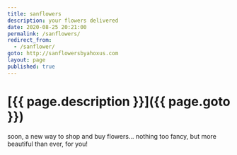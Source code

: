 ```yaml
---
title: sanflowers
description: your flowers delivered
date: 2020-08-25 20:21:00
permalink: /sanflowers/
redirect_from:
  - /sanflower/
goto: http://sanflowersbyahoxus.com
layout: page
published: true
---
```


# [{{ page.description }}]({{ page.goto }})

soon, a new way to shop and buy flowers... nothing too fancy, but more beautiful than ever, for you!
